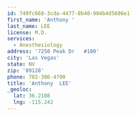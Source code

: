 ```yaml
---
id: 749fc668-3cda-4477-8b40-904b4d5686e1
first_name: 'Anthony '
last_name: LEE
license: M.D.
services:
  - Anesthesiology
address: '7250 Peak Dr   #100'
city: 'Las Vegas'
state: NV
zip: '89128'
phone: 702-386-4700
title: 'Anthony  LEE'
_geoloc:
  lat: 36.2108
  lng: -115.242
---
```

